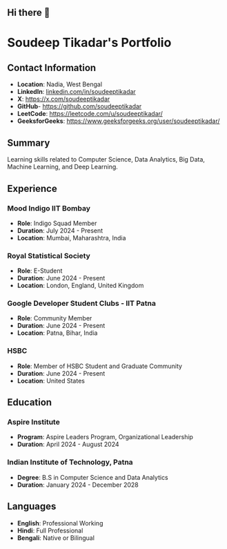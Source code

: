 ## Hi there 👋

<!--
**soudeeptikadar/soudeeptikadar** is a ✨ _special_ ✨ repository because its `README.md` (this file) appears on your GitHub profile.

Here are some ideas to get you started:

- 🔭 I’m currently working on ...
- 🌱 I’m currently learning ...
- 👯 I’m looking to collaborate on ...
- 🤔 I’m looking for help with ...
- 💬 Ask me about ...
- 📫 How to reach me: ...
- 😄 Pronouns: ...
- ⚡ Fun fact: ...
-->
# Soudeep Tikadar's Portfolio

## Contact Information
- **Location**: Nadia, West Bengal
- **LinkedIn**: [linkedin.com/in/soudeeptikadar](https://www.linkedin.com/in/soudeeptikadar)
- **X**: https://x.com/soudeeptikadar
- **GitHub**- https://github.com/soudeeptikadar
- **LeetCode**: https://leetcode.com/u/soudeeptikadar/
- **GeeksforGeeks**: https://www.geeksforgeeks.org/user/soudeeptikadar/


## Summary
Learning skills related to Computer Science, Data Analytics, Big Data, Machine Learning, and Deep Learning.

## Experience
### Mood Indigo IIT Bombay
- **Role**: Indigo Squad Member
- **Duration**: July 2024 - Present
- **Location**: Mumbai, Maharashtra, India

### Royal Statistical Society
- **Role**: E-Student
- **Duration**: June 2024 - Present
- **Location**: London, England, United Kingdom

### Google Developer Student Clubs - IIT Patna
- **Role**: Community Member
- **Duration**: June 2024 - Present
- **Location**: Patna, Bihar, India

### HSBC
- **Role**: Member of HSBC Student and Graduate Community
- **Duration**: June 2024 - Present
- **Location**: United States


## Education
### Aspire Institute
- **Program**: Aspire Leaders Program, Organizational Leadership
- **Duration**: April 2024 - August 2024

### Indian Institute of Technology, Patna
- **Degree**: B.S in Computer Science and Data Analytics
- **Duration**: January 2024 - December 2028



## Languages
- **English**: Professional Working
- **Hindi**: Full Professional
- **Bengali**: Native or Bilingual


